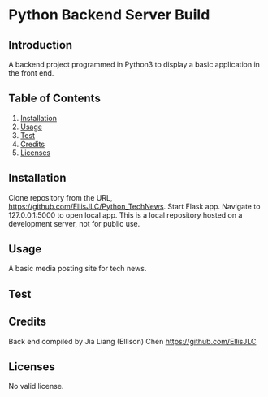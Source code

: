 # Python Backend Server Build

## Introduction

A backend project programmed in Python3 to display a basic application in the front end. 

## Table of Contents 
1. [Installation](#installation)
2. [Usage](#usage)
3. [Test](#test)
4. [Credits](#credits)
5. [Licenses](#licenses)

## Installation 

Clone repository from the URL, https://github.com/EllisJLC/Python_TechNews. Start Flask app. Navigate to 127.0.0.1:5000 to open local app. This is a local repository hosted on a development server, not for public use.

## Usage

A basic media posting site for tech news.

## Test



## Credits

Back end compiled by Jia Liang (Ellison) Chen https://github.com/EllisJLC

## Licenses 
No valid license.